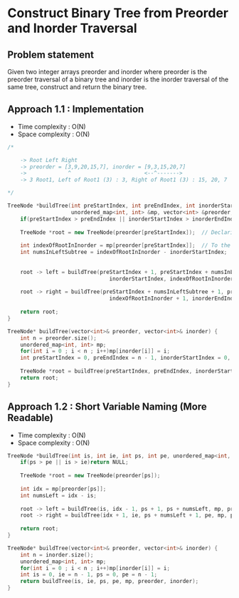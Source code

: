 # Construct Binary Tree from Preorder and Inorder Traversal

## Problem statement

Given two integer arrays preorder and inorder where preorder is the preorder traversal of a binary tree and inorder is the inorder traversal of the same tree, construct and return the binary tree.

## Approach 1.1 : Implementation

- Time complexity : O(N)
- Space complexity : O(N)

```cpp
/*

    -> Root Left Right
    -> preorder = [3,9,20,15,7], inorder = [9,3,15,20,7]
    ->             ^                       <--^------->
    -> 3 Root1, Left of Root1 (3) : 3, Right of Root1 (3) : 15, 20, 7

*/

TreeNode *buildTree(int preStartIndex, int preEndIndex, int inorderStartIndex, int inorderEndIndex, 
                    unordered_map<int, int> &mp, vector<int> &preorder, vector<int> &inorder){
    if(preStartIndex > preEndIndex || inorderStartIndex > inorderEndIndex)return NULL;
    
    TreeNode *root = new TreeNode(preorder[preStartIndex]);  // Declaring root
    
    int indexOfRootInInorder = mp[preorder[preStartIndex]];  // To the left if this index lies the left subtree and vice versa
    int numsInLeftSubtree = indexOfRootInInorder - inorderStartIndex;  // Number of elements in left subtree
    
                    
    root -> left = buildTree(preStartIndex + 1, preStartIndex + numsInLeftSubtree,
                                inorderStartIndex, indexOfRootInInorder - 1, mp, preorder, inorder);
    
    root -> right = buildTree(preStartIndex + numsInLeftSubtree + 1, preEndIndex,
                                indexOfRootInInorder + 1, inorderEndIndex, mp, preorder, inorder);
    
    return root;
}

TreeNode* buildTree(vector<int>& preorder, vector<int>& inorder) {
    int n = preorder.size();
    unordered_map<int, int> mp;
    for(int i = 0 ; i < n ; i++)mp[inorder[i]] = i;
    int preStartIndex = 0, preEndIndex = n - 1, inorderStartIndex = 0, inorderEndIndex = n - 1; 
    
    TreeNode *root = buildTree(preStartIndex, preEndIndex, inorderStartIndex, inorderEndIndex, mp, preorder, inorder);
    return root;
}
```

## Approach 1.2 : Short Variable Naming (More Readable)

- Time complexity : O(N)
- Space complexity : O(N)

```cpp
TreeNode *buildTree(int is, int ie, int ps, int pe, unordered_map<int, int> &mp, vector<int> &preorder, vector<int> &inorder){
    if(ps > pe || is > ie)return NULL;
    
    TreeNode *root = new TreeNode(preorder[ps]);
    
    int idx = mp[preorder[ps]];
    int numsLeft = idx - is;
    
    root -> left = buildTree(is, idx - 1, ps + 1, ps + numsLeft, mp, preorder, inorder);
    root -> right = buildTree(idx + 1, ie, ps + numsLeft + 1, pe, mp, preorder, inorder);
    
    return root;
}

TreeNode* buildTree(vector<int>& preorder, vector<int>& inorder) {
    int n = inorder.size();
    unordered_map<int, int> mp;
    for(int i = 0 ; i < n ; i++)mp[inorder[i]] = i;
    int is = 0, ie = n - 1, ps = 0, pe = n - 1;
    return buildTree(is, ie, ps, pe, mp, preorder, inorder);
}
```